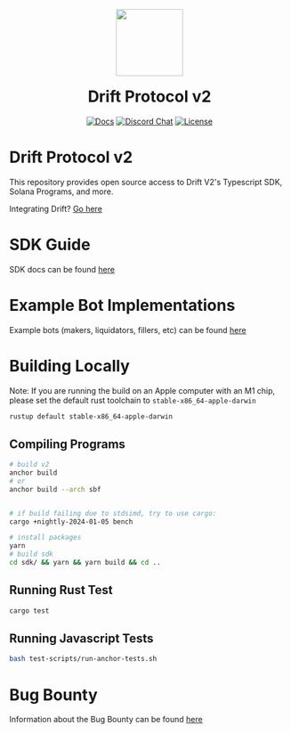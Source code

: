 <div align="center">
  <img height="120x" src="https://uploads-ssl.webflow.com/611580035ad59b20437eb024/616f97a42f5637c4517d0193_Logo%20(1)%20(1).png" />

  <h1 style="margin-top:20px;">Drift Protocol v2</h1>

  <p>
    <a href="https://drift-labs.github.io/v2-teacher/"><img alt="Docs" src="https://img.shields.io/badge/docs-tutorials-blueviolet" /></a>
    <a href="https://discord.com/channels/849494028176588802/878700556904980500"><img alt="Discord Chat" src="https://img.shields.io/discord/889577356681945098?color=blueviolet" /></a>
    <a href="https://opensource.org/licenses/Apache-2.0"><img alt="License" src="https://img.shields.io/github/license/project-serum/anchor?color=blueviolet" /></a>
  </p>
</div>

# Drift Protocol v2

This repository provides open source access to Drift V2's Typescript SDK, Solana Programs, and more.

Integrating Drift? [Go here](./sdk/README.md)

# SDK Guide

SDK docs can be found [here](./sdk/README.md)

# Example Bot Implementations

Example bots (makers, liquidators, fillers, etc) can be found [here](https://github.com/drift-labs/keeper-bots-v2)

# Building Locally

Note: If you are running the build on an Apple computer with an M1 chip, please set the default rust toolchain to `stable-x86_64-apple-darwin`

```bash
rustup default stable-x86_64-apple-darwin
```

## Compiling Programs

```bash
# build v2
anchor build
# or
anchor build --arch sbf 


# if build failing due to stdsimd, try to use cargo:
cargo +nightly-2024-01-05 bench

# install packages
yarn
# build sdk
cd sdk/ && yarn && yarn build && cd ..
```

## Running Rust Test

```bash
cargo test
```

## Running Javascript Tests

```bash
bash test-scripts/run-anchor-tests.sh
```

# Bug Bounty

Information about the Bug Bounty can be found [here](./bug-bounty/README.md)
